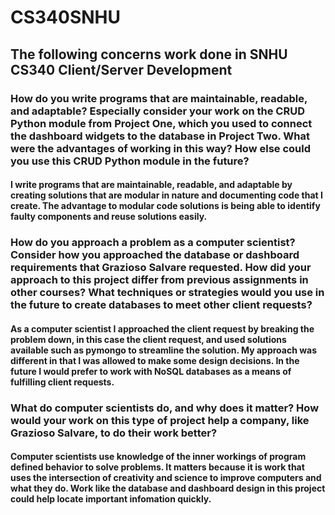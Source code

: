 # CS340SNHU
## The following concerns work done in SNHU CS340 Client/Server Development
### How do you write programs that are maintainable, readable, and adaptable? Especially consider your work on the CRUD Python module from Project One, which you used to connect the dashboard widgets to the database in Project Two. What were the advantages of working in this way? How else could you use this CRUD Python module in the future?
#### I write programs that are maintainable, readable, and adaptable by creating solutions that are modular in nature and documenting code that I create. The advantage to modular code solutions is being able to identify faulty components and reuse solutions easily.
### How do you approach a problem as a computer scientist? Consider how you approached the database or dashboard requirements that Grazioso Salvare requested. How did your approach to this project differ from previous assignments in other courses? What techniques or strategies would you use in the future to create databases to meet other client requests?
#### As a computer scientist I approached the client request by breaking the problem down, in this case the client request, and used solutions available such as pymongo to streamline the solution. My approach was different in that I was allowed to make some design decisions. In the future I would prefer to work with NoSQL databases as a means of fulfilling client requests.
### What do computer scientists do, and why does it matter? How would your work on this type of project help a company, like Grazioso Salvare, to do their work better?
#### Computer scientists use knowledge of the inner workings of program defined behavior to solve problems. It matters because it is work that uses the intersection of creativity and science to improve computers and what they do. Work like the database and dashboard design in this project could help locate important infomation quickly. 
